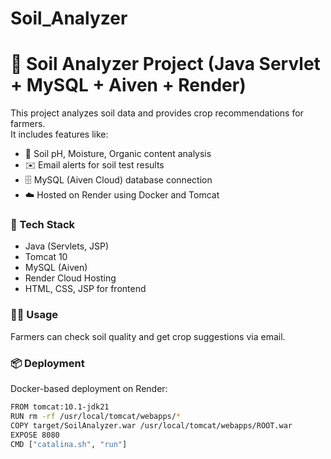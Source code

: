 # Soil_Analyzer
# 🌱 Soil Analyzer Project (Java Servlet + MySQL + Aiven + Render)

This project analyzes soil data and provides crop recommendations for farmers.  
It includes features like:
- 🌾 Soil pH, Moisture, Organic content analysis
- ✉️ Email alerts for soil test results
- 🗄️ MySQL (Aiven Cloud) database connection
- ☁️ Hosted on Render using Docker and Tomcat

### 🧰 Tech Stack
- Java (Servlets, JSP)
- Tomcat 10
- MySQL (Aiven)
- Render Cloud Hosting
- HTML, CSS, JSP for frontend

### 👨‍🌾 Usage
Farmers can check soil quality and get crop suggestions via email.

### 📦 Deployment
Docker-based deployment on Render:
```bash
FROM tomcat:10.1-jdk21
RUN rm -rf /usr/local/tomcat/webapps/*
COPY target/SoilAnalyzer.war /usr/local/tomcat/webapps/ROOT.war
EXPOSE 8080
CMD ["catalina.sh", "run"]
